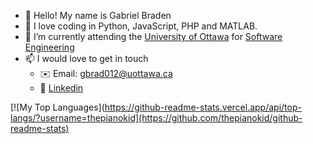 - 👋  Hello! My name is Gabriel Braden
- 👀  I love coding in Python, JavaScript, PHP and MATLAB.
- 🌱  I’m currently attending the [University of Ottawa](https://www2.uottawa.ca/en) for [Software Engineering](https://engineering.uottawa.ca/undergraduate-programs/courses/software-2020)
- 📫  I would love to get in touch
    - ✉️ Email: [gbrad012@uottawa.ca](mailto:gbrad012@uottawa.ca)
    - 🏢 [Linkedin](https://www.linkedin.com/in/gabe-braden-884227199/)

[![My Top Languages](https://github-readme-stats.vercel.app/api/top-langs/?username=thepianokid](https://github.com/thepianokid/github-readme-stats)
